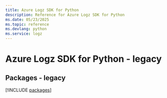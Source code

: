 ```yaml
---
title: Azure Logz SDK for Python
description: Reference for Azure Logz SDK for Python
ms.date: 05/23/2025
ms.topic: reference
ms.devlang: python
ms.service: logz
---
```

# Azure Logz SDK for Python - legacy
## Packages - legacy
[!INCLUDE [packages](logz-index.md)]